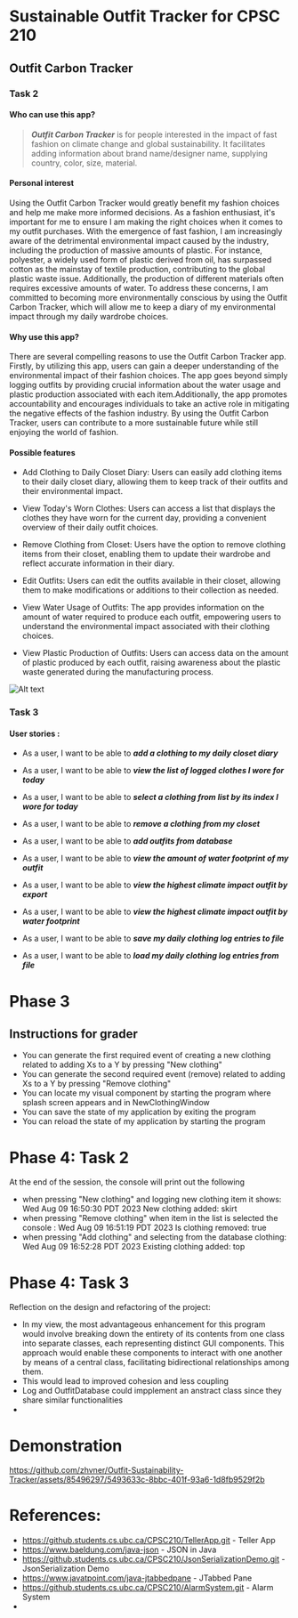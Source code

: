 
# Sustainable Outfit Tracker for CPSC 210

## Outfit Carbon Tracker 

### **Task 2**

#### Who can use this app?

> **_Outfit Carbon Tracker_** is for people interested in the impact of fast fashion on
> climate change and global sustainability. It facilitates adding
> information about brand name/designer name, supplying country, color, size, material. 


#### Personal interest 

Using the Outfit Carbon Tracker would greatly benefit my fashion choices and help me make more informed decisions. 
As a fashion enthusiast, it's important for me to ensure I am making the right choices when it comes to my outfit 
purchases. With the emergence of fast fashion, I am increasingly aware of the detrimental environmental impact caused 
by the industry, including the production of massive amounts of plastic. For instance, polyester, a widely used form of 
plastic derived from oil, has surpassed cotton as the mainstay of textile production, contributing to the global plastic 
waste issue. Additionally, the production of different materials often requires excessive amounts of water. 
To address these concerns, I am committed to becoming more environmentally conscious by using the Outfit Carbon Tracker,
which will allow me to keep a diary of my environmental impact through my daily wardrobe choices.

#### Why use this app?
There are several compelling reasons to use the Outfit Carbon Tracker app. 
Firstly, by utilizing this app, users can gain a deeper understanding of the environmental impact of their fashion choices.
The app goes beyond simply logging outfits by providing crucial information about the water usage and plastic production 
associated with each item.Additionally, the app promotes accountability and encourages individuals to take an active 
role in mitigating the negative effects of the fashion industry. 
By using the Outfit Carbon Tracker, users can contribute to a more sustainable future while still 
enjoying the world of fashion.

#### Possible features
- Add Clothing to Daily Closet Diary: Users can easily add clothing items to their daily closet diary,
allowing them to keep track of their outfits and their environmental impact.

- View Today's Worn Clothes: Users can access a list that displays the clothes they have worn for the current day, 
providing a convenient overview of their daily outfit choices.

- Remove Clothing from Closet: Users have the option to remove clothing items from their closet, enabling them to update 
their wardrobe and reflect accurate information in their diary.

- Edit Outfits: Users can edit the outfits available in their closet, allowing them to make modifications or additions 
to their collection as needed.

- View Water Usage of Outfits: The app provides information on the amount of water required to produce each outfit, 
empowering users to understand the environmental impact associated with their clothing choices.



- View Plastic Production of Outfits: Users can access data on the amount of plastic produced by each outfit, 
raising awareness about the plastic waste generated during the manufacturing process.

![Alt text](/Users/janner/IdeaProjects1/project_h7w5o/src/main/Untitled.png)
### **Task 3**

#### User stories :
-  As a user, I want to be able to _**add a clothing to my daily closet diary**_
-  As a user, I want to be able to _**view the list of logged clothes I wore for today**_
-  As a user, I want to be able to _**select a clothing from list by its index I wore for today**_
-  As a user, I want to be able to _**remove a clothing from my closet**_
-  As a user, I want to be able to _**add outfits from database**_

-  As a user, I want to be able to _**view the amount of water footprint of my outfit**_
-  As a user, I want to be able to _**view the highest climate impact outfit by export**_ 
-  As a user, I want to be able to _**view the highest climate impact outfit by water footprint**_ 

-  As a user, I want to be able to _**save my daily clothing log entries to file**_
-  As a user, I want to be able to _**load my daily clothing log entries from file**_

# Phase 3
## Instructions for grader
- You can generate the first required event of creating a new clothing related to adding Xs to a Y by pressing "New clothing"
- You can generate the second required event (remove) related to adding Xs to a Y by pressing "Remove clothing"
- You can locate my visual component by starting the program where splash screen appears and in NewClothingWindow 
- You can save the state of my application by exiting the program
- You can reload the state of my application by starting the program

# Phase 4: Task 2
At the end of the session, the console will print out the following

- when pressing "New clothing" and logging new clothing item it shows: 
  Wed Aug 09 16:50:30 PDT 2023
  New clothing added: skirt
- when pressing "Remove clothing" when item in the list is selected the console :
  Wed Aug 09 16:51:19 PDT 2023
  Is clothing removed: true
- when pressing "Add clothing" and selecting from the database clothing:
  Wed Aug 09 16:52:28 PDT 2023
  Existing clothing added: top

# Phase 4: Task 3
Reflection on the design and refactoring of the project:
- In my view, the most advantageous enhancement for this program
  would involve breaking down the entirety of its contents from one class into separate classes, each representing distinct GUI components.
  This approach would enable these components to interact with one another by means of a central class,
  facilitating bidirectional relationships among them.
- This would lead to improved cohesion and less coupling
- Log and OutfitDatabase could impplement an anstract class since they share similar functionalities
- 
# Demonstration 

https://github.com/zhvner/Outfit-Sustainability-Tracker/assets/85496297/5493633c-8bbc-401f-93a6-1d8fb9529f2b




# References: 
- https://github.students.cs.ubc.ca/CPSC210/TellerApp.git - Teller App
- https://www.baeldung.com/java-json - JSON in Java
- https://github.students.cs.ubc.ca/CPSC210/JsonSerializationDemo.git - JsonSerialization Demo
- https://www.javatpoint.com/java-jtabbedpane - JTabbed Pane
- https://github.students.cs.ubc.ca/CPSC210/AlarmSystem.git - Alarm System
- 

